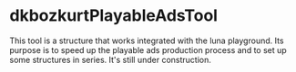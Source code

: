 # dkbozkurtPlayableAdsTool
This tool is a structure that works integrated with the luna playground. Its purpose is to speed up the playable ads production process and to set up some structures in series. It's still under construction.

